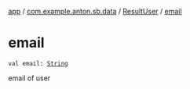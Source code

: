 [app](../../index.md) / [com.example.anton.sb.data](../index.md) / [ResultUser](index.md) / [email](./email.md)

# email

`val email: `[`String`](https://kotlinlang.org/api/latest/jvm/stdlib/kotlin/-string/index.html)

email of user

